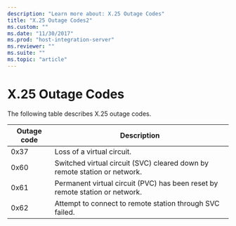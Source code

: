```yaml
---
description: "Learn more about: X.25 Outage Codes"
title: "X.25 Outage Codes2"
ms.custom: ""
ms.date: "11/30/2017"
ms.prod: "host-integration-server"
ms.reviewer: ""
ms.suite: ""
ms.topic: "article"
---
```

# X.25 Outage Codes
The following table describes X.25 outage codes.  
  
|Outage code|Description|  
|-----------------|-----------------|  
|0x37|Loss of a virtual circuit.|  
|0x60|Switched virtual circuit (SVC) cleared down by remote station or network.|  
|0x61|Permanent virtual circuit (PVC) has been reset by remote station or network.|  
|0x62|Attempt to connect to remote station through SVC failed.|
